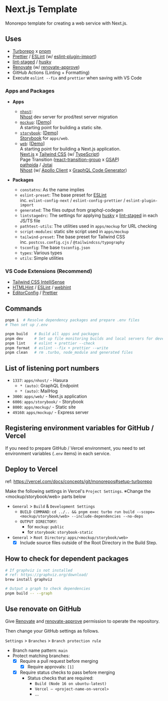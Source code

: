 # Next.js Template

Monorepo template for creating a web service with Next.js.

## Uses

- [Turborepo](https://turborepo.org/) x [pnpm](https://pnpm.io/)
- [Prettier](https://prettier.io/) / [ESLint](https://eslint.org/) (w/ [eslint-plugin-import](https://github.com/import-js/eslint-plugin-import))
- [lint-staged](https://github.com/okonet/lint-staged) / [husky](https://github.com/typicode/husky)
- [Renovate](https://www.whitesourcesoftware.com/free-developer-tools/renovate/) (w/ [renovate-approve](https://github.com/apps/renovate-approve))
- GitHub Actions (Linting + Formatting)
- Execute `eslint --fix` and `prettier` when saving with VS Code

### Apps and Packages

- **Apps**

  - [`nhost`](./apps/nhost/README.md):  
    [Nhost](https://nhost.io/) dev server for prod/test server migration
  - [`mockup`](./apps/mockup/README.md): [[Demo](https://nextjs-template-mockup.usagizmo.com/)]  
    A starting point for building a static site.
  - [`storybook`](./apps/storybook/README.md): [[Demo](https://nextjs-template-storybook.usagizmo.com/)]  
    [Storybook](https://storybook.js.org/) for `apps/web`.
  - [`web`](./apps/web/README.md): [[Demo](https://nextjs-template.usagizmo.com/)]  
    A starting point for building a Next.js application.  
    [Next.js](https://nextjs.org/) x [Tailwind CSS](https://tailwindcss.com/) (w/ [TypeScript](https://www.typescriptlang.org/))  
    Page Transition ([react-transition-group](https://reactcommunity.org/react-transition-group/) x [GSAP](https://greensock.com/gsap/))  
    [pathpida](https://github.com/aspida/pathpida) / [Jotai](https://jotai.org/)  
    [Nhost](https://nhost.io/) (w/ [Apollo Client](https://www.apollographql.com/apollo-client) x [GraphQL Code Generator](https://www.graphql-code-generator.com/))

- **Packages**

  - `constatns`: As the name implies
  - `eslint-preset`: The base preset for [ESLint](https://eslint.org/)  
    inc. `eslint-config-next` / `eslint-config-prettier` / `eslint-plugin-import`
  - `generated`: The files output from graphql-codegen
  - `lintstagedrc`: The settings for applying [husky](https://github.com/typicode/husky) x [lint-staged](https://github.com/okonet/lint-staged) in each JS/TS file
  - `pathtest-utils`: The utilities used in `apps/mockup` for URL checking
  - `script-modules`: static site script used in `apps/mockup`
  - `tailwind-preset`: The base preset for Tailwind CSS  
    inc. `postcss.config.cjs` / `@tailwindcss/typography`
  - `tsconfig`: The base `tsconfig.json`
  - `types`: Various types
  - `utils`: Simple utilities

### VS Code Extensions (Recommend)

- [Tailwind CSS IntelliSense](https://marketplace.visualstudio.com/items?itemName=bradlc.vscode-tailwindcss)
- [HTMLHint](https://marketplace.visualstudio.com/items?itemName=mkaufman.HTMLHint) / [ESLint](https://marketplace.visualstudio.com/items?itemName=dbaeumer.vscode-eslint) / [webhint](https://marketplace.visualstudio.com/items?itemName=webhint.vscode-webhint)
- [EditorConfig](https://marketplace.visualstudio.com/items?itemName=EditorConfig.EditorConfig) / [Prettier](https://marketplace.visualstudio.com/items?itemName=esbenp.prettier-vscode)

## Commands

```bash
pnpm i  # Resolve dependency packages and prepare .env files
# Then set up /.env

pnpm build   # Build all apps and packages
pnpm dev     # Set up file monitoring builds and local servers for development
pnpm lint    # eslint + prettier --check
pnpm format  # eslint --fix + prettier --write
pnpm clean   # rm .turbo, node_module and generated files
```

## List of listening port numbers

- `1337`: `apps/nhost/` - Hasura
  - `* (auto)`: GraphQL Endpoint
  - `* (auto)`: MailHog
- `3000`: `apps/web/` - Next.js application
- `6006`: `apps/storybook/` - Storybook
- `8000`: `apps/mockup/` - Static site
- `49160`: `apps/mockup/` - Express server

## Registering environment variables for GitHub / Vercel

If you need to prepare GitHub / Vercel environment, you need to set environment variables (`.env` items) in each service.

## Deploy to Vercel

ref: https://vercel.com/docs/concepts/git/monorepos#setup-turborepo

Make the following settings in Vercel's `Project Settings`.
※Change the <mockup/storybook/web> parts below

- `General` > `Build` & `Development Settings`
  - `BUILD COMMAND`: `cd ../.. && pnpm exec turbo run build --scope=<mockup/storybook/web> --include-dependencies --no-deps`
  - `OUTPUT DIRECTORY`:
    - for `mockup`: `public`
    - for `storybook`: `storybook-static`
- `General` > `Root Directory`: `apps/<mockup/storybook/web>`
  - [x] Include source files outside of the Root Directory in the Build Step.

## How to check for dependent packages

```bash
# If graphviz is not installed
# ref: https://graphviz.org/download/
brew install graphviz

# Output a graph to check dependencies
pnpm build -- --graph
```

## Use renovate on GitHub

Give [Renovate](https://www.whitesourcesoftware.com/free-developer-tools/renovate/) and [renovate-approve](https://github.com/apps/renovate-approve) permission to operate the repository.

Then change your GitHub settings as follows.

`Settings` > `Branches` > `Branch protection rule`

- Branch name pattern: `main`
- Protect matching branches:
  - [x] Require a pull request before merging
    - [x] Require approvals: `[1]`
  - [x] Require status checks to pass before merging
    - Status checks that are required:
      - `Build (Node 16 on ubuntu-latest)`
      - `Vercel – <project-name-on-vercel>`
      - ...
